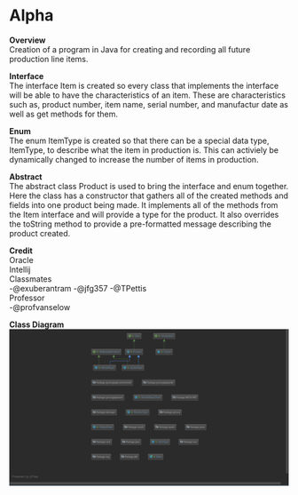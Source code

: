 # Alpha
<b>Overview</b><br/>
  Creation of a program in Java for creating and recording all future production line items.

<b>Interface</b><br/>
  The interface Item is created so every class that implements the interface will be able to have the characteristics
  of an item. These are characteristics such as, product number, item name, serial number, and manufactur date as
  well as get methods for them.
  
<b>Enum</b><br/>
  The enum ItemType is created so that there can be a special data type, ItemType, to describe what the item in production
  is. This can activiely be dynamically changed to increase the number of items in production.
  
<b>Abstract</b><br/>
  The abstract class Product is used to bring the interface and enum together. Here the class has a constructor that
  gathers all of the created methods and fields into one product being made. It implements all of the methods from the
  Item interface and will provide a type for the product. It also overrides the toString method to provide a pre-formatted
  message describing the product created.
  
<b>Credit</b><br/>
  Oracle<br/>
  Intellij<br/>
  Classmates<br/>
    -@exuberantram
    -@jfg357
    -@TPettis<br/>
  Professor<br/>
  -@profvanselow

<b>Class Diagram</b><br/>
<img src = "ClassDiagrams.PNG" />
